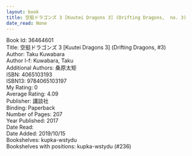 ```yaml
---
layout: book
title: 空挺ドラゴンズ 3 [Kuutei Dragons 3] (Drifting Dragons,  no. 3)
date_read: None
---
```


Book Id: 36464601<br />
Title: 空挺ドラゴンズ 3 [Kuutei Dragons 3] (Drifting Dragons, #3)<br />
Author: Taku Kuwabara<br />
Author l-f: Kuwabara, Taku<br />
Additional Authors: 桑原太矩<br />
ISBN: 4065103193<br />
ISBN13: 9784065103197<br />
My Rating: 0<br />
Average Rating: 4.09<br />
Publisher: 講談社<br />
Binding: Paperback<br />
Number of Pages: 207<br />
Year Published: 2017<br />
Date Read: <br />
Date Added: 2019/10/15<br />
Bookshelves: kupka-wstydu<br />
Bookshelves with positions: kupka-wstydu (#236)<br />

